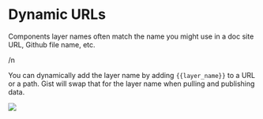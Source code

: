 # Dynamic URLs

Components layer names often match the name you might use in a doc site URL, Github file name, etc.

/n 

You can dynamically add the layer name by adding `{{layer_name}}` to a URL or a path. Gist will swap that for the layer name when pulling and publishing data.

 ![](https://i.gyazo.com/7201e59c6e1dc2496959ace17b7d8247.png)